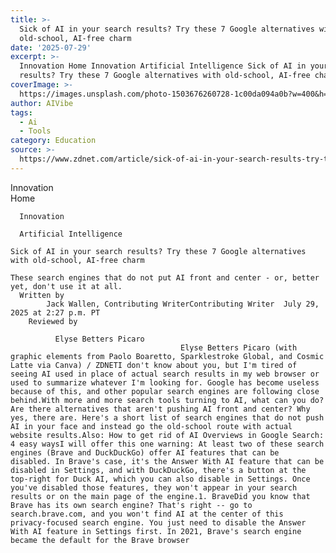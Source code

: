 ```yaml
---
title: >-
  Sick of AI in your search results? Try these 7 Google alternatives with
  old-school, AI-free charm
date: '2025-07-29'
excerpt: >-
  Innovation Home Innovation Artificial Intelligence Sick of AI in your search
  results? Try these 7 Google alternatives with old-school, AI-free charm T...
coverImage: >-
  https://images.unsplash.com/photo-1503676260728-1c00da094a0b?w=400&h=200&fit=crop&auto=format
author: AIVibe
tags:
  - Ai
  - Tools
category: Education
source: >-
  https://www.zdnet.com/article/sick-of-ai-in-your-search-results-try-these-7-google-alternatives-with-old-school-ai-free-charm/
---
```

Innovation      
      Home
    
      Innovation
    
      Artificial Intelligence
       
    Sick of AI in your search results? Try these 7 Google alternatives with old-school, AI-free charm
     
    These search engines that do not put AI front and center - or, better yet, don't use it at all.
      Written by 
            Jack Wallen, Contributing WriterContributing Writer  July 29, 2025 at 2:27 p.m. PT 
        Reviewed by
        
              Elyse Betters Picaro
                                          Elyse Betters Picaro (with graphic elements from Paolo Boaretto, Sparklestroke Global, and Cosmic Latte via Canva) / ZDNETI don't know about you, but I'm tired of seeing AI used in place of actual search results in my web browser or used to summarize whatever I'm looking for. Google has become useless because of this, and other popular search engines are following close behind.With more and more search tools turning to AI, what can you do? Are there alternatives that aren't pushing AI front and center? Why yes, there are. Here's a short list of search engines that do not push AI in your face and instead go the old‑school route with actual website results.Also: How to get rid of AI Overviews in Google Search: 4 easy waysI will offer this one warning: At least two of these search engines (Brave and DuckDuckGo) offer AI features that can be disabled. In Brave's case, it's the Answer With AI feature that can be disabled in Settings, and with DuckDuckGo, there's a button at the top-right for Duck AI, which you can also disable in Settings. Once you've disabled those features, they won't appear in your search results or on the main page of the engine.1. BraveDid you know that Brave has its own search engine? That's right -- go to search.brave.com, and you won't find AI at the center of this privacy‑focused search engine. You just need to disable the Answer With AI feature in Settings first. In 2021, Brave's search engine became the default for the Brave browser
